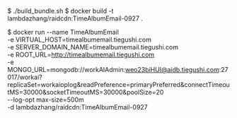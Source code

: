 $ ./build_bundle.sh
$ docker build -t lambdazhang/raidcdn:TimeAlbumEmail-0927 .

$ docker run --name TimeAlbumEmail \
  -e VIRTUAL_HOST=timealbumemail.tiegushi.com \
  -e SERVER_DOMAIN_NAME=timealbumemail.tiegushi.com \
  -e ROOT_URL=http://timealbumemail.tiegushi.com \
  -e MONGO_URL=mongodb://workAIAdmin:weo23biHUI@aidb.tiegushi.com:27017/workai?replicaSet=workaioplog\&readPreference=primaryPreferred\&connectTimeoutMS=30000\&socketTimeoutMS=30000\&poolSize=20 \
  --log-opt max-size=500m \
  -d lambdazhang/raidcdn:TimeAlbumEmail-0927
